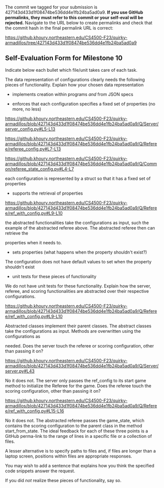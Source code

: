 The commit we tagged for your submission is 427143d433d1f08474be536dd4e1fb24ba5ad0a9.
**If you use GitHub permalinks, they must refer to this commit or your self-eval will be rejected.**
Navigate to the URL below to create permalinks and check that the commit hash in the final permalink URL is correct:

https://github.khoury.northeastern.edu/CS4500-F23/quirky-armadillos/tree/427143d433d1f08474be536dd4e1fb24ba5ad0a9

## Self-Evaluation Form for Milestone 10

Indicate below each bullet which file/unit takes care of each task.

The data representation of configurations clearly needs the following
pieces of functionality. Explain how your chosen data representation 

- implements creation within programs _and_ from JSON specs 

- enforces that each configuration specifies a fixed set of properties (no more, no less)

https://github.khoury.northeastern.edu/CS4500-F23/quirky-armadillos/blob/427143d433d1f08474be536dd4e1fb24ba5ad0a9/Q/Server/server_config.py#L5-L13

https://github.khoury.northeastern.edu/CS4500-F23/quirky-armadillos/blob/427143d433d1f08474be536dd4e1fb24ba5ad0a9/Q/Referee/referee_config.py#L7-L13

https://github.khoury.northeastern.edu/CS4500-F23/quirky-armadillos/blob/427143d433d1f08474be536dd4e1fb24ba5ad0a9/Q/Common/referee_state_config.py#L4-L7

each configuration is represented by a struct so that it has a fixed set of properties
- supports the retrieval of properties 

https://github.khoury.northeastern.edu/CS4500-F23/quirky-armadillos/blob/427143d433d1f08474be536dd4e1fb24ba5ad0a9/Q/Referee/ref_with_config.py#L9-L10

the abstracted functionalities take the configurations as input, such the example of the abstracted referee above. The abstracted referee then can retrieve the

properties when it needs to.
- sets properties (what happens when the property shouldn't exist?) 

The configuration does not have default values to set when the property shouldn't exist
- unit tests for these pieces of functionality

We do not have unit tests for these functionality.
Explain how the server, referee, and scoring functionalities are abstracted
over their respective configurations.

https://github.khoury.northeastern.edu/CS4500-F23/quirky-armadillos/blob/427143d433d1f08474be536dd4e1fb24ba5ad0a9/Q/Referee/ref_with_config.py#L9-L10

Abstracted classes implement their parent classes. The abstract classes take the configurations as input. Methods are overwritten using the configurations as 

needed.
Does the server touch the referee or scoring configuration, other than
passing it on?

https://github.khoury.northeastern.edu/CS4500-F23/quirky-armadillos/blob/427143d433d1f08474be536dd4e1fb24ba5ad0a9/Q/Server/server.py#L43

No it does not. The server only passes the ref_config to its start game method to initialize the Referee for the game.
Does the referee touch the scoring configuration, other than passing
it on?

https://github.khoury.northeastern.edu/CS4500-F23/quirky-armadillos/blob/427143d433d1f08474be536dd4e1fb24ba5ad0a9/Q/Referee/ref_with_config.py#L15-L16

No it does not. The abstracted referee passes the game_state, which contains the scoring configuration to the parent class in the method start_from_state.
The ideal feedback for each of these three points is a GitHub
perma-link to the range of lines in a specific file or a collection of
files.

A lesser alternative is to specify paths to files and, if files are
longer than a laptop screen, positions within files are appropriate
responses.

You may wish to add a sentence that explains how you think the
specified code snippets answer the request.

If you did *not* realize these pieces of functionality, say so.

